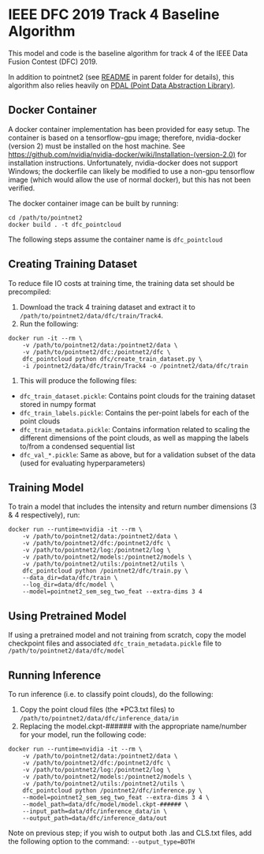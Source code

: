 # IEEE DFC 2019 Track 4 Baseline Algorithm

This model and code is the baseline algorithm for track 4 of the IEEE Data Fusion Contest (DFC) 2019.

In addition to pointnet2 (see [README](../README.md) in parent folder for details), this algorithm also relies heavily on [PDAL (Point Data Abstraction Library)](https://pdal.io).

## Docker Container

A docker container implementation has been provided for easy setup.  The container is based on a tensorflow-gpu image; therefore, nvidia-docker (version 2) must be installed on the host machine.  See https://github.com/nvidia/nvidia-docker/wiki/Installation-(version-2.0) for installation instructions.  Unfortunately, nvidia-docker does not support Windows; the dockerfile can likely be modified to use a non-gpu tensorflow image (which would allow the use of normal docker), but this has not been verified.

The docker container image can be built by running:
```
cd /path/to/pointnet2
docker build . -t dfc_pointcloud
```

The following steps assume the container name is `dfc_pointcloud`

## Creating Training Dataset
To reduce file IO costs at training time, the training data set should be precompiled:
1. Download the track 4 training dataset and extract it to `/path/to/pointnet2/data/dfc/train/Track4`.
1. Run the following:
```
docker run -it --rm \
    -v /path/to/pointnet2/data:/pointnet2/data \
    -v /path/to/pointnet2/dfc:/pointnet2/dfc \
    dfc_pointcloud python dfc/create_train_dataset.py \
    -i /pointnet2/data/dfc/train/Track4 -o /pointnet2/data/dfc/train
```
1. This will produce the following files:
  * `dfc_train_dataset.pickle`: Contains point clouds for the training dataset stored in numpy format
  * `dfc_train_labels.pickle`: Contains the per-point labels for each of the point clouds
  * `dfc_train_metadata.pickle`: Contains information related to scaling the different dimensions of the point clouds, as well as mapping the labels to/from a condensed sequential list
  * `dfc_val_*.pickle`: Same as above, but for a validation subset of the data (used for evaluating hyperparameters)

## Training Model
To train a model that includes the intensity and return number dimensions (3 & 4 respectively), run:
```
docker run --runtime=nvidia -it --rm \
    -v /path/to/pointnet2/data:/pointnet2/data \
    -v /path/to/pointnet2/dfc:/pointnet2/dfc \
    -v /path/to/pointnet2/log:/pointnet2/log \
    -v /path/to/pointnet2/models:/pointnet2/models \
    -v /path/to/pointnet2/utils:/pointnet2/utils \
    dfc_pointcloud python /pointnet2/dfc/train.py \
    --data_dir=data/dfc/train \
    --log_dir=data/dfc/model \
    --model=pointnet2_sem_seg_two_feat --extra-dims 3 4
```

## Using Pretrained Model
If using a pretrained model and not training from scratch, copy the model checkpoint files and associated `dfc_train_metadata.pickle` file to `/path/to/pointnet2/data/dfc/model`

## Running Inference
To run inference (i.e. to classify point clouds), do the following:
1. Copy the point cloud files (the *PC3.txt files) to `/path/to/pointnet2/data/dfc/inference_data/in`
1. Replacing the model.ckpt-###### with the appropriate name/number for your model, run the following code:
```
docker run --runtime=nvidia -it --rm \
    -v /path/to/pointnet2/data:/pointnet2/data \
    -v /path/to/pointnet2/dfc:/pointnet2/dfc \
    -v /path/to/pointnet2/log:/pointnet2/log \
    -v /path/to/pointnet2/models:/pointnet2/models \
    -v /path/to/pointnet2/utils:/pointnet2/utils \
    dfc_pointcloud python /pointnet2/dfc/inference.py \
    --model=pointnet2_sem_seg_two_feat --extra-dims 3 4 \
    --model_path=data/dfc/model/model.ckpt-###### \
    --input_path=data/dfc/inference_data/in \
    --output_path=data/dfc/inference_data/out
```
Note on previous step; if you wish to output both .las and CLS.txt files, add the following option to the command: `--output_type=BOTH`

